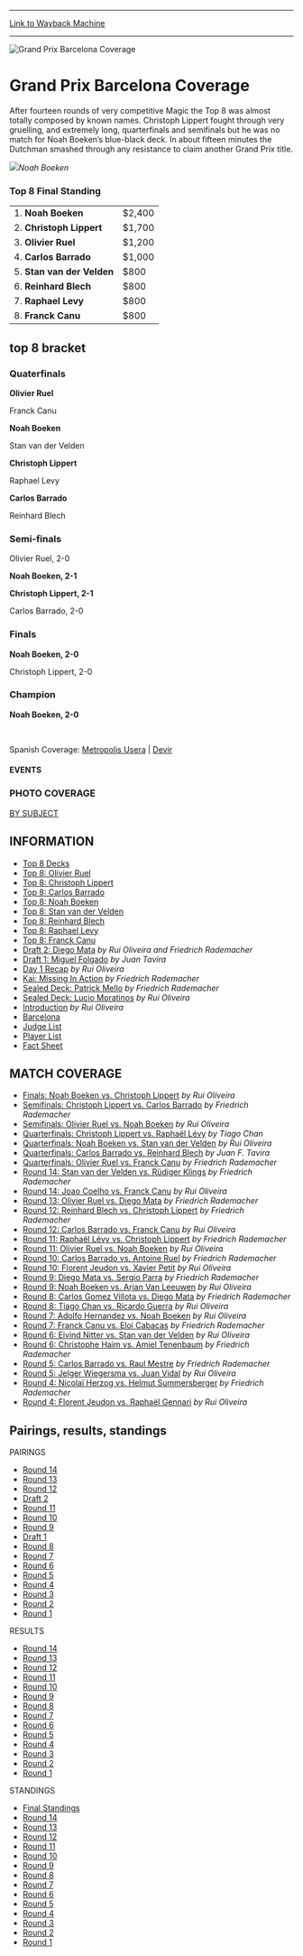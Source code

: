 
---
[Link to Wayback Machine](https://web.archive.org/web/20151205230015/http://magic.wizards.com/en/events/coverage/grand-prix-barcelona-coverage)

[_metadata_:description]:- "After fourteen rounds of very competitive Magic the Top 8 was almost totally composed by known names. Christoph Lippert fought through very gruelling, and extremely long, quarterfinals and semifinals but he was no match for Noah Boeken’s blue-black deck. In about fifteen minutes the Dutchman smashed through any resistance to claim another Grand Prix title."
[_metadata_:generator]:- "Drupal 7 (http://drupal.org)"
[_metadata_:node]:- "772546"
[_metadata_:source]:- "div-block-system-main"
[_metadata_:title]:- "Grand Prix Barcelona Coverage"
[_metadata_:wayback_capture_timestamp]:- "2015-12-05 23:00:15"
[_metadata_:wayback_raw_url]:- "https://web.archive.org/web/20151205230015id_/http://magic.wizards.com/en/events/coverage/grand-prix-barcelona-coverage"
[_metadata_:wayback_url]:- "http://magic.wizards.com/en/events/coverage/grand-prix-barcelona-coverage"
---







![Grand Prix Barcelona Coverage](https://media.magic.wizards.com/images/banner/large_1.jpg)





Grand Prix Barcelona Coverage
=============================












After fourteen rounds of very competitive Magic the Top 8 was almost totally composed by known names. Christoph Lippert fought through very gruelling, and extremely long, quarterfinals and semifinals but he was no match for Noah Boeken’s blue-black deck. In about fifteen minutes the Dutchman smashed through any resistance to claim another Grand Prix title.


![](https://media.magic.wizards.com/image_legacy_migration/sideboard/images/gpbar02/a909.jpg)*Noah Boeken*
### Top 8 Final Standing




|  |  |
| --- | --- |
| 1. **Noah Boeken** | $2,400 |
| 2. **Christoph Lippert** | $1,700 |
| 3. **Olivier Ruel** | $1,200 |
| 4. **Carlos Barrado** | $1,000 |
| 5. **Stan van der Velden** | $800 |
| 6. **Reinhard Blech** | $800 |
| 7. **Raphael Levy** | $800 |
| 8. **Franck Canu** | $800 |

top 8 bracket
-------------





### Quaterfinals





**Olivier Ruel**




Franck Canu






**Noah Boeken**




Stan van der Velden






**Christoph Lippert**




Raphael Levy






**Carlos Barrado**




Reinhard Blech







### Semi-finals





Olivier Ruel, 2-0




**Noah Boeken, 2-1**






**Christoph Lippert, 2-1**




Carlos Barrado, 2-0







### Finals





**Noah Boeken, 2-0**




Christoph Lippert, 2-0







### Champion





**Noah Boeken, 2-0**








 

Spanish Coverage: [Metropolis Usera](http://www.mtgmetropolis.com) | [Devir](http://www.devir.es/info_torneo/barcelona/index.html)








#### EVENTS


### PHOTO COVERAGE


[BY SUBJECT](/en/articles/archive/event-coverage/grand-prix-barcelona-photo-coverage-2002-03-23)









INFORMATION
-----------



* [Top 8 Decks](/en/articles/archive/event-coverage/grand-prix-barcelona-top-8-decks-2002-03-24)
* [Top 8: Olivier Ruel](/en/articles/archive/event-coverage/top-8-profile-olivier-ruel-2002-03-24)
* [Top 8: Christoph Lippert](/en/articles/archive/event-coverage/top-8-profile-christoph-lippert-2002-03-24)
* [Top 8: Carlos Barrado](/en/articles/archive/event-coverage/top-8-profile-carlos-barrado-2002-03-24)
* [Top 8: Noah Boeken](/en/articles/archive/event-coverage/top-8-profile-noah-boeken-2002-03-24)
* [Top 8: Stan van der Velden](/en/articles/archive/event-coverage/top-8-profile-stan-van-der-velden-2002-03-24)
* [Top 8: Reinhard Blech](/en/articles/archive/event-coverage/top-8-profile-reinhard-blech-2002-03-24)
* [Top 8: Raphael Levy](/en/articles/archive/event-coverage/top-8-profile-raphael-levy-2002-03-24)
* [Top 8: Franck Canu](/en/articles/archive/event-coverage/top-8-profile-franck-canu-2002-03-24)
* [Draft 2: Diego Mata](/en/articles/archive/event-coverage/when-draft-goes-wrong-2002-03-24)
*by Rui Oliveira and Friedrich Rademacher*
* [Draft 1: Miguel Folgado](/en/articles/archive/event-coverage/draft-1-miguel-folgado-2002-03-24)
*by Juan Tavira*
* [Day 1 Recap](/en/articles/archive/event-coverage/end-day-1-2002-03-23)
*by Rui Oliveira*
* [Kai: Missing In Action](/en/articles/archive/event-coverage/kai-missing-action-2002-03-23)
*by Friedrich Rademacher*
* [Sealed Deck: Patrick Mello](/en/articles/archive/event-coverage/sealed-deck-patrick-mello-2002-03-23)
*by Friedrich Rademacher*
* [Sealed Deck: Lucio Moratinos](/en/articles/archive/event-coverage/lucio-moratinos-sealed-deck-construction-2002-03-23)
*by Rui Oliveira*
* [Introduction](/en/articles/archive/event-coverage/grand-prix-barcelona-2002-03-23)
*by Rui Oliveira*
* [Barcelona](/en/articles/archive/event-coverage/barcelona-2002-03-23)
* [Judge List](/en/articles/archive/event-coverage/grand-prix-barcelona-judges-2002-03-23)
* [Player List](/en/articles/archive/event-coverage/grand-prix-barcelona-player-list-2002-03-23)
* [Fact Sheet](http://archive.wizards.com/grandprix/main.asp?x=GP_Barcelona_2002_Facts)



MATCH COVERAGE
--------------



* [Finals: Noah Boeken vs. Christoph Lippert](/en/articles/archive/event-coverage/finals-noah-boeken-vs-christoph-lippert-2002-03-24)
*by Rui Oliveira*
* [Semifinals: Christoph Lippert vs. Carlos Barrado](/en/articles/archive/event-coverage/semifinals-christoph-lippert-vs-carlos-barrado-2002-03-24)
*by Friedrich Rademacher*
* [Semifinals: Olivier Ruel vs. Noah Boeken](/en/articles/archive/event-coverage/semifinals-olivier-ruel-vs-noah-boeken-2002-03-24)
*by Rui Oliveira*
* [Quarterfinals: Christoph Lippert vs. Raphaël Lévy](/en/articles/archive/event-coverage/quarterfinals-christoph-lippert-vs-rapha%C3%ABl-l%C3%A9vy-2002-03-24)
*by Tiago Chan*
* [Quarterfinals: Noah Boeken vs. Stan van der Velden](/en/articles/archive/event-coverage/quarterfinals-noah-boeken-vs-stan-van-der-velden-2002-03-24)
*by Rui Oliveira*
* [Quarterfinals: Carlos Barrado vs. Reinhard Blech](/en/articles/archive/event-coverage/quarterfinals-carlos-barrado-vs-reinhard-blech-2002-03-24)
*by Juan F. Tavira*
* [Quarterfinals: Olivier Ruel vs. Franck Canu](/en/articles/archive/event-coverage/quarterfinals-olivier-ruel-vs-franck-canu-2002-03-24)
*by Friedrich Rademacher*
* [Round 14: Stan van der Velden vs. Rüdiger Klings](/en/articles/archive/event-coverage/round-14-stan-van-der-velden-vs-r%C3%BCdiger-klings-2002-03-24)
*by Friedrich Rademacher*
* [Round 14: Joao Coelho vs. Franck Canu](/en/articles/archive/event-coverage/round-14-joao-coelho-vs-franck-canu-2002-03-24)
*by Rui Oliveira*
* [Round 13: Olivier Ruel vs. Diego Mata](/en/articles/archive/event-coverage/round-13-olivier-ruel-vs-diego-mata-2002-03-24)
*by Friedrich Rademacher*
* [Round 12: Reinhard Blech vs. Christoph Lippert](/en/articles/archive/event-coverage/round-12-reinhard-blech-vs-christoph-lippert-2002-03-24)
*by Friedrich Rademacher*
* [Round 12: Carlos Barrado vs. Franck Canu](/en/articles/archive/event-coverage/round-12-carlos-barrado-vs-franck-canu-2002-03-24)
*by Rui Oliveira*
* [Round 11: Raphaël Lévy vs. Christoph Lippert](/en/articles/archive/event-coverage/round-11-rapha%C3%ABl-l%C3%A9vy-vs-christoph-lippert-2002-03-24)
*by Friedrich Rademacher*
* [Round 11: Olivier Ruel vs. Noah Boeken](/en/articles/archive/event-coverage/round-11-olivier-ruel-vs-noah-boeken-2002-03-24)
*by Rui Oliveira*
* [Round 10: Carlos Barrado vs. Antoine Ruel](/en/articles/archive/event-coverage/round-10-carlos-barrado-vs-antoine-ruel-2002-03-24)
*by Friedrich Rademacher*
* [Round 10: Florent Jeudon vs. Xavier Petit](/en/articles/archive/event-coverage/round-10-florent-jeudon-vs-xavier-petit-2002-03-24)
*by Rui Oliveira*
* [Round 9: Diego Mata vs. Sergio Parra](/en/articles/archive/event-coverage/round-9-diego-mata-vs-sergio-parra-2002-03-24)
*by Friedrich Rademacher*
* [Round 9: Noah Boeken vs. Arjan Van Leeuwen](/en/articles/archive/event-coverage/round-9-noah-boeken-vs-arjan-van-leeuwen-2002-03-24)
*by Rui Oliveira*
* [Round 8: Carlos Gomez Villota vs. Diego Mata](/en/articles/archive/event-coverage/round-8-carlos-gomez-villota-vs-diego-mata-2002-03-23)
*by Friedrich Rademacher*
* [Round 8: Tiago Chan vs. Ricardo Guerra](/en/articles/archive/event-coverage/round-8-tiago-chan-vs-ricardo-guerra-2002-03-23)
*by Rui Oliveira*
* [Round 7: Adolfo Hernandez vs. Noah Boeken](/en/articles/archive/event-coverage/round-7-adolfo-hernandez-vs-noah-boeken-2002-03-23)
*by Rui Oliveira*
* [Round 7: Franck Canu vs. Eloi Cabacas](/en/articles/archive/event-coverage/round-7-franck-canu-vs-eloi-cabacas-2002-03-23)
*by Friedrich Rademacher*
* [Round 6: Eivind Nitter vs. Stan van der Velden](/en/articles/archive/event-coverage/round-6-eivind-nitter-vs-stan-van-der-velden-2002-03-23)
*by Rui Oliveira*
* [Round 6: Christophe Haim vs. Amiel Tenenbaum](/en/articles/archive/event-coverage/round-6-christophe-haim-vs-amiel-tenenbaum-2002-03-23)
*by Friedrich Rademacher*
* [Round 5: Carlos Barrado vs. Raul Mestre](/en/articles/archive/event-coverage/round-5-carlos-barrado-vs-raul-mestre-2002-03-23)
*by Friedrich Rademacher*
* [Round 5: Jelger Wiegersma vs. Juan Vidal](/en/articles/archive/event-coverage/round-5-jelger-wiegersma-vs-juan-vidal-2002-03-23)
*by Rui Oliveira*
* [Round 4: Nicolaï Herzog vs. Helmut Summersberger](/en/articles/archive/event-coverage/round-4-nicola%C3%AF-herzog-vs-helmut-summersberger-2002-03-23)
*by Friedrich Rademacher*
* [Round 4: Florent Jeudon vs. Raphaël Gennari](/en/articles/archive/event-coverage/round-4-florent-jeudon-vs-rapha%C3%ABl-gennari-2002-03-23)
*by Rui Oliveira*



Pairings, results, standings
----------------------------



PAIRINGS



* [Round 14](/en/articles/archive/event-coverage/round-14-pairings-2002-03-24)
* [Round 13](/en/articles/archive/event-coverage/round-13-pairings-2002-03-24)
* [Round 12](/en/articles/archive/event-coverage/round-12-pairings-2002-03-24)
* [Draft 2](/en/articles/archive/event-coverage/draft-2-pods-2002-03-24)
* [Round 11](/en/articles/archive/event-coverage/round-11-pairings-2002-03-24)
* [Round 10](/en/articles/archive/event-coverage/round-10-pairings-2002-03-24)
* [Round 9](/en/articles/archive/event-coverage/round-9-pairings-2002-03-24)
* [Draft 1](/en/articles/archive/event-coverage/draft-1-2002-03-24)
* [Round 8](/en/articles/archive/event-coverage/round-8-pairings-2002-03-23)
* [Round 7](/en/articles/archive/event-coverage/round-7-pairings-2002-03-23)
* [Round 6](/en/articles/archive/event-coverage/round-6-pairings-2002-03-23)
* [Round 5](/en/articles/archive/event-coverage/round-5-pairings-2002-03-23)
* [Round 4](/en/articles/archive/event-coverage/round-4-pairings-2002-03-23)
* [Round 3](/en/articles/archive/event-coverage/round-3-pairings-2002-03-23)
* [Round 2](/en/articles/archive/event-coverage/round-2-pairings-2002-03-23)
* [Round 1](/en/articles/archive/event-coverage/round-1-pairings-2002-03-23)



RESULTS



* [Round 14](http://archive.wizards.com/default.asp?x=sideboard/gpbar02/res14)
* [Round 13](/en/articles/archive/event-coverage/round-13-results-2002-03-24)
* [Round 12](/en/articles/archive/event-coverage/round-12-results-2002-03-24)
* [Round 11](/en/articles/archive/event-coverage/round-11-results-2002-03-24)
* [Round 10](/en/articles/archive/event-coverage/round-10-results-2002-03-24)
* [Round 9](/en/articles/archive/event-coverage/round-9-results-2002-03-24)
* [Round 8](/en/articles/archive/event-coverage/round-7-results-2002-03-23-0)
* [Round 7](/en/articles/archive/event-coverage/round-7-results-2002-03-23)
* [Round 6](/en/articles/archive/event-coverage/round-6-results-2002-03-23)
* [Round 5](/en/articles/archive/event-coverage/round-5-results-2002-03-23)
* [Round 4](/en/articles/archive/event-coverage/round-4-results-2002-03-23)
* [Round 3](/en/articles/archive/event-coverage/round-3-results-2002-03-23)
* [Round 2](/en/articles/archive/event-coverage/round-2-results-2002-03-23)
* [Round 1](/en/articles/archive/event-coverage/round-1-results-2002-03-23)



STANDINGS



* [Final Standings](/en/articles/archive/event-coverage/grand-prix-barcelona-final-standings-2002-03-24)
* [Round 14](/en/articles/archive/event-coverage/round-14-standings-2002-03-24)
* [Round 13](/en/articles/archive/event-coverage/round-13-standings-2002-03-24)
* [Round 12](/en/articles/archive/event-coverage/round-12-standings-2002-03-24)
* [Round 11](/en/articles/archive/event-coverage/round-11-standings-2002-03-24)
* [Round 10](/en/articles/archive/event-coverage/round-10-standings-2002-03-24)
* [Round 9](/en/articles/archive/event-coverage/round-9-standings-2002-03-24)
* [Round 8](/en/articles/archive/event-coverage/round-8-standings-2002-03-23)
* [Round 7](/en/articles/archive/event-coverage/round-7-standings-2002-03-23)
* [Round 6](/en/articles/archive/event-coverage/round-6-standings-2002-03-23)
* [Round 5](/en/articles/archive/event-coverage/round-5-standings-2002-03-23)
* [Round 4](/en/articles/archive/event-coverage/round-4-standings-2002-03-23)
* [Round 3](/en/articles/archive/event-coverage/round-3-standings-2002-03-23)
* [Round 2](/en/articles/archive/event-coverage/round-2-standings-2002-03-23)
* [Round 1](/en/articles/archive/event-coverage/round-1-standings-2002-03-23)




 

